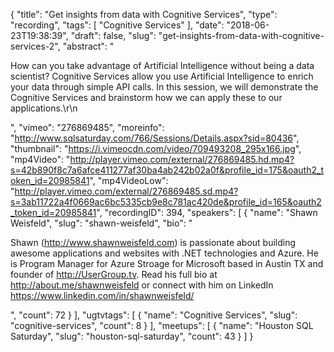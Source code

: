 {
  "title": "Get insights from data with Cognitive Services",
  "type": "recording",
  "tags": [
    "Cognitive Services"
  ],
  "date": "2018-06-23T19:38:39",
  "draft": false,
  "slug": "get-insights-from-data-with-cognitive-services-2",
  "abstract": "<p>How can you take advantage of Artificial Intelligence without being a data scientist? Cognitive Services allow you use Artificial Intelligence to enrich your data through simple API calls. In this session, we will demonstrate the Cognitive Services and brainstorm how we can apply these to our applications.\r\n</p>",
  "vimeo": "276869485",
  "moreinfo": "http://www.sqlsaturday.com/766/Sessions/Details.aspx?sid=80436",
  "thumbnail": "https://i.vimeocdn.com/video/709493208_295x166.jpg",
  "mp4Video": "http://player.vimeo.com/external/276869485.hd.mp4?s=42b890f8c7a6afce411277af30ba4ab242b02a0f&profile_id=175&oauth2_token_id=20985841",
  "mp4VideoLow": "http://player.vimeo.com/external/276869485.sd.mp4?s=3ab11722a4f0669ac6bc5335cb9e8c781ac420de&profile_id=165&oauth2_token_id=20985841",
  "recordingID": 394,
  "speakers": [
    {
      "name": "Shawn Weisfeld",
      "slug": "shawn-weisfeld",
      "bio": "<p>Shawn (http://www.shawnweisfeld.com) is passionate about building awesome applications and websites with .NET technologies and Azure. He is Program Manager for Azure Stroage for Microsoft based in Austin TX and founder of http://UserGroup.tv. Read his full bio at http://about.me/shawnweisfeld or connect with him on LinkedIn https://www.linkedin.com/in/shawnweisfeld/</p>",
      "count": 72
    }
  ],
  "ugtvtags": [
    {
      "name": "Cognitive Services",
      "slug": "cognitive-services",
      "count": 8
    }
  ],
  "meetups": [
    {
      "name": "Houston SQL Saturday",
      "slug": "houston-sql-saturday",
      "count": 43
    }
  ]
}
